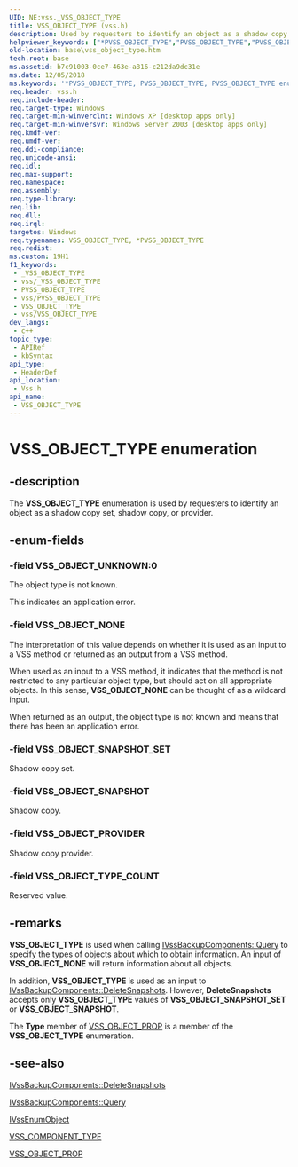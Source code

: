 ```yaml
---
UID: NE:vss._VSS_OBJECT_TYPE
title: VSS_OBJECT_TYPE (vss.h)
description: Used by requesters to identify an object as a shadow copy set, shadow copy, or provider.
helpviewer_keywords: ["*PVSS_OBJECT_TYPE","PVSS_OBJECT_TYPE","PVSS_OBJECT_TYPE enumeration pointer [VSS]","VSS_OBJECT_NONE","VSS_OBJECT_PROVIDER","VSS_OBJECT_SNAPSHOT","VSS_OBJECT_SNAPSHOT_SET","VSS_OBJECT_TYPE","VSS_OBJECT_TYPE enumeration [VSS]","VSS_OBJECT_TYPE_COUNT","VSS_OBJECT_UNKNOWN","_win32_vss_object_type","base.vss_object_type","vss/PVSS_OBJECT_TYPE","vss/VSS_OBJECT_NONE","vss/VSS_OBJECT_PROVIDER","vss/VSS_OBJECT_SNAPSHOT","vss/VSS_OBJECT_SNAPSHOT_SET","vss/VSS_OBJECT_TYPE","vss/VSS_OBJECT_TYPE_COUNT","vss/VSS_OBJECT_UNKNOWN"]
old-location: base\vss_object_type.htm
tech.root: base
ms.assetid: b7c91003-0ce7-463e-a816-c212da9dc31e
ms.date: 12/05/2018
ms.keywords: '*PVSS_OBJECT_TYPE, PVSS_OBJECT_TYPE, PVSS_OBJECT_TYPE enumeration pointer [VSS], VSS_OBJECT_NONE, VSS_OBJECT_PROVIDER, VSS_OBJECT_SNAPSHOT, VSS_OBJECT_SNAPSHOT_SET, VSS_OBJECT_TYPE, VSS_OBJECT_TYPE enumeration [VSS], VSS_OBJECT_TYPE_COUNT, VSS_OBJECT_UNKNOWN, _win32_vss_object_type, base.vss_object_type, vss/PVSS_OBJECT_TYPE, vss/VSS_OBJECT_NONE, vss/VSS_OBJECT_PROVIDER, vss/VSS_OBJECT_SNAPSHOT, vss/VSS_OBJECT_SNAPSHOT_SET, vss/VSS_OBJECT_TYPE, vss/VSS_OBJECT_TYPE_COUNT, vss/VSS_OBJECT_UNKNOWN'
req.header: vss.h
req.include-header: 
req.target-type: Windows
req.target-min-winverclnt: Windows XP [desktop apps only]
req.target-min-winversvr: Windows Server 2003 [desktop apps only]
req.kmdf-ver: 
req.umdf-ver: 
req.ddi-compliance: 
req.unicode-ansi: 
req.idl: 
req.max-support: 
req.namespace: 
req.assembly: 
req.type-library: 
req.lib: 
req.dll: 
req.irql: 
targetos: Windows
req.typenames: VSS_OBJECT_TYPE, *PVSS_OBJECT_TYPE
req.redist: 
ms.custom: 19H1
f1_keywords:
 - _VSS_OBJECT_TYPE
 - vss/_VSS_OBJECT_TYPE
 - PVSS_OBJECT_TYPE
 - vss/PVSS_OBJECT_TYPE
 - VSS_OBJECT_TYPE
 - vss/VSS_OBJECT_TYPE
dev_langs:
 - c++
topic_type:
 - APIRef
 - kbSyntax
api_type:
 - HeaderDef
api_location:
 - Vss.h
api_name:
 - VSS_OBJECT_TYPE
---
```


# VSS_OBJECT_TYPE enumeration


## -description

The <b>VSS_OBJECT_TYPE</b> enumeration is used by 
    requesters to identify an object as a shadow copy set, shadow copy, or provider.

## -enum-fields

### -field VSS_OBJECT_UNKNOWN:0

The object type is not known.
      

This indicates an application error.

### -field VSS_OBJECT_NONE

The interpretation of this value depends on whether it is used as an input to a VSS method or returned as 
      an output from a VSS method. 
      

When used as an input to a VSS method, it indicates that the method is not restricted to any particular 
       object type, but should act on all appropriate objects. In this sense, 
       <b>VSS_OBJECT_NONE</b> can be thought of as a wildcard input.

When returned as an output, the object type is not known and means that there has been an application 
       error.

### -field VSS_OBJECT_SNAPSHOT_SET

Shadow copy set.

### -field VSS_OBJECT_SNAPSHOT

Shadow copy.

### -field VSS_OBJECT_PROVIDER

Shadow copy provider.

### -field VSS_OBJECT_TYPE_COUNT

Reserved value.

## -remarks

<b>VSS_OBJECT_TYPE</b> is used when calling 
    <a href="/windows/desktop/api/vsbackup/nf-vsbackup-ivssbackupcomponents-query">IVssBackupComponents::Query</a> to specify the 
    types of objects about which to obtain information. An input of <b>VSS_OBJECT_NONE</b> will 
    return information about all objects.

In addition, <b>VSS_OBJECT_TYPE</b> is used as an input to 
    <a href="/windows/desktop/api/vsbackup/nf-vsbackup-ivssbackupcomponents-deletesnapshots">IVssBackupComponents::DeleteSnapshots</a>. 
    However, <b>DeleteSnapshots</b> accepts 
    only <b>VSS_OBJECT_TYPE</b> values of 
    <b>VSS_OBJECT_SNAPSHOT_SET</b> or <b>VSS_OBJECT_SNAPSHOT</b>.

The <b>Type</b> member of 
    <a href="/windows/desktop/api/vss/ns-vss-vss_object_prop">VSS_OBJECT_PROP</a> is a member of the 
    <b>VSS_OBJECT_TYPE</b> enumeration.

## -see-also

<a href="/windows/desktop/api/vsbackup/nf-vsbackup-ivssbackupcomponents-deletesnapshots">IVssBackupComponents::DeleteSnapshots</a>



<a href="/windows/desktop/api/vsbackup/nf-vsbackup-ivssbackupcomponents-query">IVssBackupComponents::Query</a>



<a href="/windows/desktop/api/vss/nn-vss-ivssenumobject">IVssEnumObject</a>



<a href="/windows/desktop/api/vswriter/ne-vswriter-vss_component_type">VSS_COMPONENT_TYPE</a>



<a href="/windows/desktop/api/vss/ns-vss-vss_object_prop">VSS_OBJECT_PROP</a>

